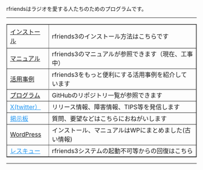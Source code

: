 <p align="left">
rfriendsはラジオを愛する人たちのためのプログラムです。
</p>
<hr />
<table border="1">
<tbody>
<tr>
<td><a href="https://rfriends.hatenablog.com/entry/2023/07/13/152412/" target="_blank">インストール</a></td>
<td>
<p>rfriends3のインストール方法はこちらです</p>
</td>
</tr>
<tr>
<td><a href="https://github.com/rfriends/rfriends3/wiki">マニュアル</a></td>
<td>rfriends3のマニュアルが参照できます（現在、工事中）</td>
</tr>
<tr>
<td><a href="https://rfriends.hatenablog.com/entry/2024/08/14/113233">活用事例</a></td>
<td>rfriends3をもっと便利にする活用事例を紹介しています</td>
</tr>
<tr></tr>
<tr>
<td><a href="https://github.com/rfriends?tab=repositories">プログラム</a></td>
<td>GitHubのリポジトリ一覧が参照できます</td>
</tr>
<tr>
<td><a href="https://twitter.com/rfriends2017" target="_blank" style="color: #2196f3;">X(twitter）</a></td>
<td>リリース情報、障害情報、TIPS等を発信します</td>
</tr>
<tr>
<td><a href="http://ceres.s501.xrea.com/wforum/wforum.cgi" target="_blank" style="color: #2196f3;">掲示板</a></td>
<td>質問、要望などはこちらにおねがいします</td>
</tr>
<tr>
<td><a href="http://ceres.s501.xrea.com/wp_rfriends/" target="_blank">WordPress</a></td>
<td>インストール、マニュアルはWPにまとめました(古い情報)</td>
</tr>
<tr>
<td><a href="https://github.com/rfriends/rfriends_rescue/wiki/rfriends3%E3%81%AE%E3%83%AA%E3%82%AB%E3%83%90%E3%83%AA%E6%96%B9%E6%B3%95" target="_blank" style="color: #2196f3;">レスキュー</a></td>
<td>rfriends3システムの起動不可等からの回復はこちら</td>
</tr>
</tbody>
</table>
<hr />

